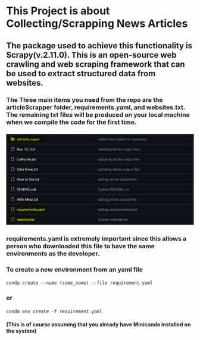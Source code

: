 # This Project is about Collecting/Scrapping News Articles
## The package used to achieve this functionality is Scrapy(v.2.11.0). This is an open-source web crawling and web scraping framework that can be used to extract structured data from websites. 
### The Three main items you need from the repo are the articleScrapper folder, requirements.yaml, and websites.txt. The remaining txt files will be produced on your local machine when we compile the code for the first time.
### <img src="images/Screenshot%202024-01-29%20182004.png" alt="image of the repo with elements highlighted in yellow"/>
### requirements.yaml is extremely important since this allows a person who downloaded this file to have the same environments as the developer. 

### To create a new environment from an yaml file
```conda create --name (some_name) --file requirement.yaml```
### or
```conda env create -f requirement.yaml```
#### (This is of course assuming that you already have Miniconda installed on the system)
